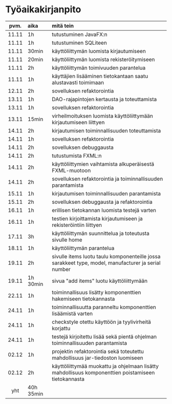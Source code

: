 # Työaikakirjanpito

| pvm. | aika | mitä tein |
| :----:|:-----| :-----|
| 11.11 | 1h | tutustuminen JavaFX:n |
| 11.11 | 1h | tutustuminen SQLiteen |
| 11.11 | 30min | käyttöliittymän luomista kirjautumiseen |
| 11.11 | 20min | käyttöliittymän luomista rekisteröitymiseen |
| 11.11| 2h | käyttöliittymän toimivuuden parantelua |
| 11.11 | 1h | käyttäjien lisääminen tietokantaan saatu alustavasti toimimaan |
| 12.11 | 2h | sovelluksen refaktorointia |
| 13.11 | 1h | DAO-rajapintojen kertausta ja toteuttamista |
| 13.11 | 1h | sovelluksen refaktorointia |
| 13.11 | 15min | virheilmoituksen luomista käyttöliittymään kirjautumiseen liittyen |
| 14.11 | 2h | kirjautumisen toiminnallisuuden toteuttamista |
| 14.11| 1h | sovelluksen refaktorointia |  
| 14.11 | 2h | sovelluksen debuggausta | 
| 14.11 | 2h | tutustumista FXML:n | 
| 14.11 | 2h | käyttöliittymien vaihtamista alkuperäisestä FXML-muotoon | 
| 14.11 | 2h | sovelluksen refaktorointia ja toiminnallisuuden parantamista | 
| 15.11 | 1h | kirjautumisen toiminnallisuuden parantamista | 
| 15.11 | 2h | sovelluksen debuggausta ja refaktorointia | 
| 16.11 | 1h | erillisen tietokannan luomista testejä varten | 
| 16.11 | 1h | testien kirjoittamista kirjautumiseen ja rekisteröintiin liittyen | 
| 17.11 | 3h | käyttöliittymän suunnittelua ja toteutusta sivulle home | 
| 18.11 | 1h | käyttöliittymän parantelua | 
| 19.11 | 2h | sivulle items luotu taulu komponenteille jossa sarakkeet type, model, manufacturer ja serial number |  
| 19.11 | 1h 30min | sivua "add items" luotu käyttöliittymään | 
| 22.11 | 1h | toiminnallisuus lisätty komponenttien hakemiseen tietokannasta | 
| 24.11 | 1h | toiminnallisuutta paranneltu komponenttien lisäämistä varten | 
| 24.11 | 1h | checkstyle otettu käyttöön ja tyylivirheitä korjattu |  
| 24.11 | 1h | testejä kirjoitettu lisää sekä pientä ohjelman toiminnallisuuden parantamista |  
| 02.12 | 1h | projektin refaktorointia sekä toteutettu mahdollisuus jar-tiedoston luomiseen |  
| 02.12 | 2h | käyttöliittymää muokattu ja ohjelmaan lisätty mahdollisuus komponenttien poistamiseen tietokannasta |  
| yht | 40h 35min |  |

